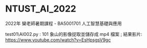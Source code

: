 # NTUST_AI_2022
2022年 欒老師暑期課程 - BA5001701 人工智慧基礎與應用

test01\AI002.py : 101 象山的影像捉取並儲存成 mp4 檔案 ; 結果影片: https://www.youtube.com/watch?v=EsHpsgsV9gc
